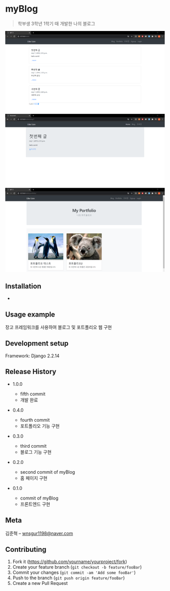 # myBlog
> 학부생 3학년 1학기 때 개발한 나의 블로그

![](readme-img/header.png)
![](readme-img/func1.png)
![](readme-img/func2.png)

## Installation

-

## Usage example

장고 프레임워크를 사용하여 블로그 및 포트폴리오 웹 구현

## Development setup

Framework: Django 2.2.14

## Release History

* 1.0.0
    * fifth commit
    * 개발 완료
    
* 0.4.0
    * fourth commit
    * 포트폴리오 기능 구현

* 0.3.0
    * third commit
    * 블로그 기능 구현

* 0.2.0
    * second commit of myBlog
    * 홈 페이지 구현

* 0.1.0
    * commit of myBlog
    * 프론트엔드 구현

## Meta

김준혁 – wnsgur1198@naver.com

## Contributing

1. Fork it (<https://github.com/yourname/yourproject/fork>)
2. Create your feature branch (`git checkout -b feature/fooBar`)
3. Commit your changes (`git commit -am 'Add some fooBar'`)
4. Push to the branch (`git push origin feature/fooBar`)
5. Create a new Pull Request

<!-- Markdown link & img dfn's -->
